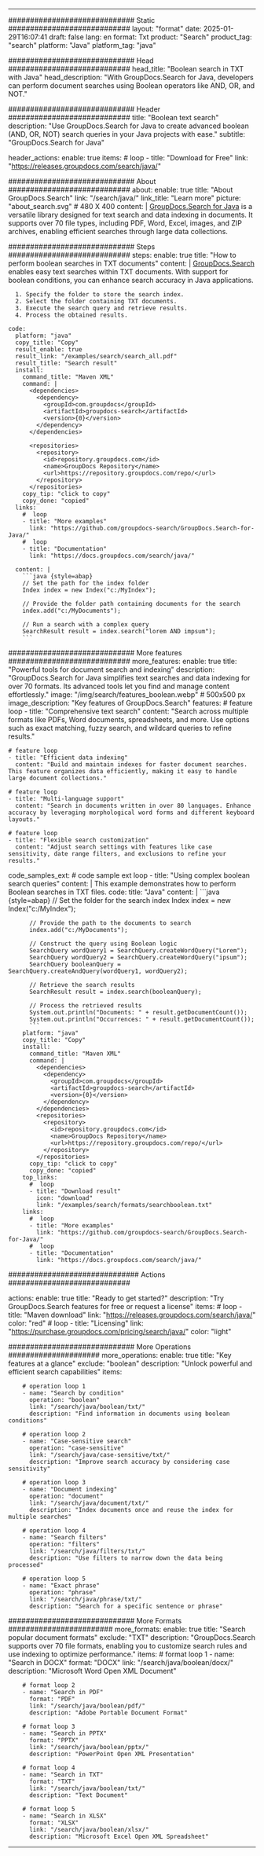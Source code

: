 
---
############################# Static ############################
layout: "format"
date:  2025-01-29T16:07:41
draft: false
lang: en
format: Txt
product: "Search"
product_tag: "search"
platform: "Java"
platform_tag: "java"

############################# Head ############################
head_title: "Boolean search in TXT with Java"
head_description: "With GroupDocs.Search for Java, developers can perform document searches using Boolean operators like AND, OR, and NOT."

############################# Header ############################
title: "Boolean text search" 
description: "Use GroupDocs.Search for Java to create advanced boolean (AND, OR, NOT) search queries in your Java projects with ease."
subtitle: "GroupDocs.Search for Java" 

header_actions:
  enable: true
  items:
    #  loop
    - title: "Download for Free"
      link: "https://releases.groupdocs.com/search/java/"
      
############################# About ############################
about:
    enable: true
    title: "About GroupDocs.Search"
    link: "/search/java/"
    link_title: "Learn more"
    picture: "about_search.svg" # 480 X 400
    content: |
       [GroupDocs.Search for Java](/search/java/) is a versatile library designed for text search and data indexing in documents. It supports over 70 file types, including PDF, Word, Excel, images, and ZIP archives, enabling efficient searches through large data collections.

############################# Steps ############################
steps:
    enable: true
    title: "How to perform boolean searches in TXT documents"
    content: |
      [GroupDocs.Search](/search/java/) enables easy text searches within TXT documents. With support for boolean conditions, you can enhance search accuracy in Java applications.
      
      1. Specify the folder to store the search index.
      2. Select the folder containing TXT documents.
      3. Execute the search query and retrieve results.
      4. Process the obtained results.
   
    code:
      platform: "java"
      copy_title: "Copy"
      result_enable: true
      result_link: "/examples/search/search_all.pdf"
      result_title: "Search result"
      install:
        command_title: "Maven XML"
        command: |
          <dependencies>
            <dependency>
              <groupId>com.groupdocs</groupId>
              <artifactId>groupdocs-search</artifactId>
              <version>{0}</version>
            </dependency>
          </dependencies>

          <repositories>
            <repository>
              <id>repository.groupdocs.com</id>
              <name>GroupDocs Repository</name>
              <url>https://repository.groupdocs.com/repo/</url>
            </repository>
          </repositories>
        copy_tip: "click to copy"
        copy_done: "copied"
      links:
        #  loop
        - title: "More examples"
          link: "https://github.com/groupdocs-search/GroupDocs.Search-for-Java/"
        #  loop
        - title: "Documentation"
          link: "https://docs.groupdocs.com/search/java/"
          
      content: |
        ```java {style=abap}
        // Set the path for the index folder
        Index index = new Index("c:/MyIndex");

        // Provide the folder path containing documents for the search
        index.add("c:/MyDocuments");

        // Run a search with a complex query
        SearchResult result = index.search("lorem AND impsum");
        ```            

############################# More features ############################
more_features:
  enable: true
  title: "Powerful tools for document search and indexing"
  description: "GroupDocs.Search for Java simplifies text searches and data indexing for over 70 formats. Its advanced tools let you find and manage content effortlessly."
  image: "/img/search/features_boolean.webp" # 500x500 px
  image_description: "Key features of GroupDocs.Search"
  features:
    # feature loop
    - title: "Comprehensive text search"
      content: "Search across multiple formats like PDFs, Word documents, spreadsheets, and more. Use options such as exact matching, fuzzy search, and wildcard queries to refine results."

    # feature loop
    - title: "Efficient data indexing"
      content: "Build and maintain indexes for faster document searches. This feature organizes data efficiently, making it easy to handle large document collections."

    # feature loop
    - title: "Multi-language support"
      content: "Search in documents written in over 80 languages. Enhance accuracy by leveraging morphological word forms and different keyboard layouts."

    # feature loop
    - title: "Flexible search customization"
      content: "Adjust search settings with features like case sensitivity, date range filters, and exclusions to refine your results."
      
  code_samples_ext:
    # code sample ext loop
    - title: "Using complex boolean search queries"
      content: |
        This example demonstrates how to perform Boolean searches in TXT files.
      code:
        title: "Java"
        content: |
          ```java {style=abap}
          // Set the folder for the search index
          Index index = new Index("c:/MyIndex");
              
          // Provide the path to the documents to search
          index.add("c:/MyDocuments");

          // Construct the query using Boolean logic
          SearchQuery wordQuery1 = SearchQuery.createWordQuery("Lorem");
          SearchQuery wordQuery2 = SearchQuery.createWordQuery("ipsum");
          SearchQuery booleanQuery = SearchQuery.createAndQuery(wordQuery1, wordQuery2);

          // Retrieve the search results
          SearchResult result = index.search(booleanQuery);
          
          // Process the retrieved results
          System.out.println("Documents: " + result.getDocumentCount());
          System.out.println("Occurrences: " + result.getDocumentCount());
          ```
        platform: "java"
        copy_title: "Copy"
        install:
          command_title: "Maven XML"
          command: |
            <dependencies>
              <dependency>
                <groupId>com.groupdocs</groupId>
                <artifactId>groupdocs-search</artifactId>
                <version>{0}</version>
              </dependency>
            </dependencies>
            <repositories>
              <repository>
                <id>repository.groupdocs.com</id>
                <name>GroupDocs Repository</name>
                <url>https://repository.groupdocs.com/repo/</url>
              </repository>
            </repositories>
          copy_tip: "click to copy"
          copy_done: "copied"
        top_links:
          #  loop
          - title: "Download result"
            icon: "download"
            link: "/examples/search/formats/searchboolean.txt"
        links:
          #  loop
          - title: "More examples"
            link: "https://github.com/groupdocs-search/GroupDocs.Search-for-Java/"
          #  loop
          - title: "Documentation"
            link: "https://docs.groupdocs.com/search/java/"
            

            


############################## Actions ############################

actions:
  enable: true
  title: "Ready to get started?"
  description: "Try GroupDocs.Search features for free or request a license"
  items:
    #  loop
    - title: "Maven download"
      link: "https://releases.groupdocs.com/search/java/"
      color: "red"
        #  loop
    - title: "Licensing"
      link: "https://purchase.groupdocs.com/pricing/search/java/"
      color: "light"


############################# More Operations #####################
more_operations:
    enable: true
    title: "Key features at a glance"
    exclude: "boolean"
    description: "Unlock powerful and efficient search capabilities"
    items: 
          
        # operation loop 1
        - name: "Search by condition"
          operation: "boolean"
          link: "/search/java/boolean/txt/"
          description: "Find information in documents using boolean conditions"

        # operation loop 2
        - name: "Case-sensitive search"
          operation: "case-sensitive"
          link: "/search/java/case-sensitive/txt/"
          description: "Improve search accuracy by considering case sensitivity"

        # operation loop 3
        - name: "Document indexing"
          operation: "document"
          link: "/search/java/document/txt/"
          description: "Index documents once and reuse the index for multiple searches"

        # operation loop 4
        - name: "Search filters"
          operation: "filters"
          link: "/search/java/filters/txt/"
          description: "Use filters to narrow down the data being processed"

        # operation loop 5
        - name: "Exact phrase"
          operation: "phrase"
          link: "/search/java/phrase/txt/"
          description: "Search for a specific sentence or phrase"
          
        
          
############################# More Formats ########################
more_formats:
    enable: true
    title: "Search popular document formats"
    exclude: "TXT"
    description: "GroupDocs.Search supports over 70 file formats, enabling you to customize search rules and use indexing to optimize performance."
    items: 
        # format loop 1
        - name: "Search in DOCX"
          format: "DOCX"
          link: "/search/java/boolean/docx/"
          description: "Microsoft Word Open XML Document"
          
        # format loop 2
        - name: "Search in PDF"
          format: "PDF"
          link: "/search/java/boolean/pdf/"
          description: "Adobe Portable Document Format"
          
        # format loop 3
        - name: "Search in PPTX"
          format: "PPTX"
          link: "/search/java/boolean/pptx/"
          description: "PowerPoint Open XML Presentation"

        # format loop 4
        - name: "Search in TXT"
          format: "TXT"
          link: "/search/java/boolean/txt/"
          description: "Text Document"
          
        # format loop 5
        - name: "Search in XLSX"
          format: "XLSX"
          link: "/search/java/boolean/xlsx/"
          description: "Microsoft Excel Open XML Spreadsheet"
  

---